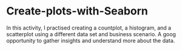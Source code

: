 # Create-plots-with-Seaborn
In this activity, I practised creating a countplot, a histogram, and a scatterplot using a different data set and business scenario. A goog opportunity to gather insights and understand more about the data.
